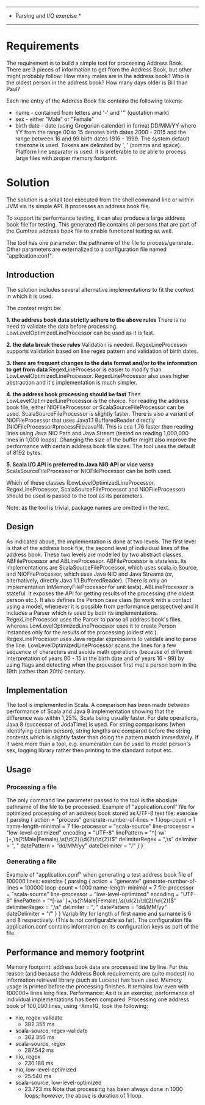 ****************************
* Parsing and I/O exercise *
****************************
# Requirements
The requirement is to build a simple tool for processing Address Book.
There are 3 pieces of information to get from the Address Book, but other might probably follow:
How many males are in the address book?
Who is the oldest person in the address book?
How many days older is Bill than Paul?

Each line entry of the Address Book file contains the following tokens:
- name - contained from letters and '-' and ''' (quotation mark)
- sex - either "Male" or "Female"
- birth date - date (using Gregorian calender) in format DD/MM/YY where YY from
        the range 00 to 15 denotes birth dates 2000 - 2015
        and the range between 16 and 99 birth dates 1916 - 1999.
        The system default timezone is used.
Tokens are delimited by ', ' (comma and space).
Platform line separator is used.
It is preferable to be able to process large files with proper memory footprint.

# Solution
The solution is a small tool executed from the shell command line or within JVM via its simple API.
It processes an address book file. 

To support its performance testing, it can also produce a large address book file for testing. 
This generated file contains all persons that are part of the Gumtree address book file 
to enable functional testing as well.

The tool has one parameter: the pathname of the file to process/generate.
Other parameters are externalized to a configuration file named "application.conf".

## Introduction
The solution includes several alternative implementations to fit the context in which it is used.

The context might be:

**1. the address book data strictly adhere to the above rules**
There is no need to validate the data before processing. LowLevelOptimizedLineProcessor can be
used as it is fast.

**2. the data break these rules**
Validation is needed. RegexLineProcessor supports validation based on line regex pattern and
validation of birth dates.

**3. there are frequent changes to the data format and/or to the information to get from data**
RegexLineProcessor is easier to modify than LowLevelOptimizedLineProcessor. RegexLineProcessor
also uses higher abstraction and it's implementation is much simpler.

**4. the address book processing should be fast**
Then LowLevelOptimizedLineProcessor is the choice. 
For reading the address book file, either NIOFileProcessor or ScalaSourceFileProcessor
can be used. ScalaSourceFileProcessor is slightly faster. There is also a variant of 
NIOFileProcessor that uses Java1.1 BufferedReader directly (NIOFileProcessor#processFileJava11). 
This is cca 1,76 faster than reading lines using Java NIO Path and Java Stream
(tested on reading 1,000,000 lines in 1,000 loops). 
Changing the size of the buffer might also improve the performance with certain address book 
file sizes. The tool uses the default of 8192 bytes.

**5. Scala I/O API is preferred to Java NIO API or vice versa**
ScalaSourceFileProcessor or NIOFileProcessor can be both used.

Which of these classes (LowLevelOptimizedLineProcessor, RegexLineProcessor, ScalaSourceFileProcessor
and NIOFileProcessor) should be used is passed to the tool as its parameters.

Note: as the tool is trivial, package names are omitted in the text.

## Design
As indicated above, the implementation is done at two levels. The first level is that of the address book file,
the second level of individual lines of the address book.
These two levels are modelled by two abstract classes, ABFileProcessor and ABLineProcessor. ABFileProcessor is stateless.
Its implementations are ScalaSourceFileProcessor, which uses scala.io.Source, and
NIOFileProcessor, which uses Java NIO and Java Streams (or, alternatively, directly Java 1.1 BufferedReader).
(There is only an implementation InMemoryFileProcessor for unit tests).
ABLineProcessor is stateful. It exposes the API for getting results of the processing (the oldest person etc.).
It also defines the Person case class (to work with a contact using a model, whenever it is possible from
performance perspective) and it includes a Parser which is used by both its implementations.
RegexLineProcessor uses the Parser to parse all address book's files, whereas LowLevelOptimizedLineProcessor
uses it to create Person instances only for the results of the processing (oldest etc.).
RegexLineProcessor uses Java regular expressions to validate and to parse the line.
LowLevelOptimizedLineProcessor scans the lines for a few sequence of characters and avoids
math operations (because of different interpretation of years 00 - 15 in the birth date and of years 16 - 99)
by using flags and detecting when the processor first met a person born in the 19th (rather than 20th) century.

## Implementation
The tool is implemented in Scala. A comparison has been made between performance of Scala
and Java 8 implementation showing that the difference was within 1,25%, Scala being usually faster.
For date operations, Java 8 (successor of JodaTime) is used.
For string comparisons (when identifying certain person), string lengths are compared before the string
contents which is slightly faster than doing the pattern match immediately.
If it were more than a tool, e.g. enumeration can be used to model person's sex, logging library rather then
printing to the standard output etc.

## Usage
### Processing a file
The only command line parameter passed to the tool is the aboslute pathname of the file to be processed.
Example of "application.conf" file for optimized processing of an address book stored as UTF-8 text file:
exercise {
  parsing {
    action = "process"
    generate-number-of-lines = 1
    loop-count = 1
    name-length-minimal = 7
    file-processor = "scala-source"
    line-processor = "low-level-optimized"
    encoding = "UTF-8"
    linePattern = "^[-\\w' ]+,\\s(?:Male|Female),\\s(\\d{2}/\\d{2}/\\d{2})$"
    delimiterRegex = ",\\s"
    delimiter = ", "
    datePattern = "dd/MM/yy"
    dateDelimiter = "/"
  }
}
### Generating a file
Example of "application.conf" when generating a test address book file of 100000 lines:
exercise {
  parsing {
    action = "generate"
    generate-number-of-lines = 100000
    loop-count = 1000
    name-length-minimal = 7
    file-processor = "scala-source"
    line-processor = "low-level-optimized"
    encoding = "UTF-8"
    linePattern = "^[-\\w' ]+,\\s(?:Male|Female),\\s(\\d{2}/\\d{2}/\\d{2})$"
    delimiterRegex = ",\\s"
    delimiter = ", "
    datePattern = "dd/MM/yy"
    dateDelimiter = "/"
  }
}
Variability for length of first name and surname is 6 and 8 respectively. (This is not configurable so far).
The configuration file application.conf contains information on its configuration keys as part of the file.

## Performance and memory footprint
Memory footprint: address book data are processed line by line. For this reason (and because the Address
Book requirements are quite modest) no information retrieval library (such as Lucene) has been used.
Memory usage is printed before the processing finishes. It remains low even with 100000+ lines long files.
Performance: As it is an exercise, performance of individual implementations has been compared. Processing
one address book of 100,000 lines, using -Xmx1G, took the following:
- nio, regex-validate
    - 382.355 ms
- scala-source, regex-validate
    - 362.356 ms
- scala-source, regex
    - 287.542 ms
- nio, regex
    - 230.188 ms
- nio, low-level-optimized
    -  25.540 ms
- scala-source, low-level-optimized
    -  23.723 ms
Note that processing has been always done in 1000 loops; however, the above is duration of 1 loop.
